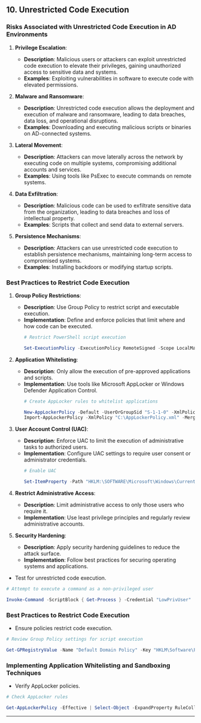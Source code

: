 ## 10. **Unrestricted Code Execution**

### **Risks Associated with Unrestricted Code Execution in AD Environments**

1. **Privilege Escalation**:
   - **Description**: Malicious users or attackers can exploit unrestricted code execution to elevate their privileges, gaining unauthorized access to sensitive data and systems.
   - **Examples**: Exploiting vulnerabilities in software to execute code with elevated permissions.

2. **Malware and Ransomware**:
   - **Description**: Unrestricted code execution allows the deployment and execution of malware and ransomware, leading to data breaches, data loss, and operational disruptions.
   - **Examples**: Downloading and executing malicious scripts or binaries on AD-connected systems.

3. **Lateral Movement**:
   - **Description**: Attackers can move laterally across the network by executing code on multiple systems, compromising additional accounts and services.
   - **Examples**: Using tools like PsExec to execute commands on remote systems.

4. **Data Exfiltration**:
   - **Description**: Malicious code can be used to exfiltrate sensitive data from the organization, leading to data breaches and loss of intellectual property.
   - **Examples**: Scripts that collect and send data to external servers.

5. **Persistence Mechanisms**:
   - **Description**: Attackers can use unrestricted code execution to establish persistence mechanisms, maintaining long-term access to compromised systems.
   - **Examples**: Installing backdoors or modifying startup scripts.

### Best Practices to Restrict Code Execution

1. **Group Policy Restrictions**:
   - **Description**: Use Group Policy to restrict script and executable execution.
   - **Implementation**: Define and enforce policies that limit where and how code can be executed.
     ```powershell
     # Restrict PowerShell script execution
     
     Set-ExecutionPolicy -ExecutionPolicy RemoteSigned -Scope LocalMachine
     ```

2. **Application Whitelisting**:
   - **Description**: Only allow the execution of pre-approved applications and scripts.
   - **Implementation**: Use tools like Microsoft AppLocker or Windows Defender Application Control.
     ```powershell
     # Create AppLocker rules to whitelist applications
     
     New-AppLockerPolicy -Default -UserOrGroupSid "S-1-1-0" -XmlPolicy "C:\AppLockerPolicy.xml"
     Import-AppLockerPolicy -XmlPolicy "C:\AppLockerPolicy.xml" -Merge
     ```

3. **User Account Control (UAC)**:
   - **Description**: Enforce UAC to limit the execution of administrative tasks to authorized users.
   - **Implementation**: Configure UAC settings to require user consent or administrator credentials.
     ```powershell
     # Enable UAC
     
     Set-ItemProperty -Path "HKLM:\SOFTWARE\Microsoft\Windows\CurrentVersion\Policies\System" -Name "EnableLUA" -Value 1
     ```

4. **Restrict Administrative Access**:
   - **Description**: Limit administrative access to only those users who require it.
   - **Implementation**: Use least privilege principles and regularly review administrative accounts.

5. **Security Hardening**:
   - **Description**: Apply security hardening guidelines to reduce the attack surface.
   - **Implementation**: Follow best practices for securing operating systems and applications.


- Test for unrestricted code execution.
  
```powershell
# Attempt to execute a command as a non-privileged user

Invoke-Command -ScriptBlock { Get-Process } -Credential "LowPrivUser"
```

### **Best Practices to Restrict Code Execution**

- Ensure policies restrict code execution.
  
```powershell
# Review Group Policy settings for script execution

Get-GPRegistryValue -Name "Default Domain Policy" -Key "HKLM\Software\Policies\Microsoft\Windows\Script" -ValueName "ScriptBlockLogging"
```

### **Implementing Application Whitelisting and Sandboxing Techniques**

- Verify AppLocker policies.

```powershell
# Check AppLocker rules

Get-AppLockerPolicy -Effective | Select-Object -ExpandProperty RuleCollections
```

---

